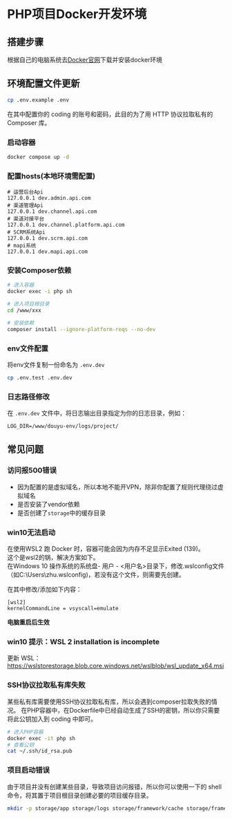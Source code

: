 # PHP项目Docker开发环境

## 搭建步骤
根据自己的电脑系统去[Docker官网](https://www.docker.com)下载并安装docker环境

## 环境配置文件更新

```bash
cp .env.example .env
```
在其中配置你的 coding 的账号和密码，此目的为了用 HTTP 协议拉取私有的 Composer 库。

### 启动容器
```bash
docker compose up -d
```

### 配置hosts(本地环境需配置)
```text
# 运营后台Api
127.0.0.1 dev.admin.api.com
# 渠道管理Api
127.0.0.1 dev.channel.api.com
# 渠道对接平台
127.0.0.1 dev.channel.platform.api.com
# SCRM系统Api
127.0.0.1 dev.scrm.api.com
# mapi系统
127.0.0.1 dev.mapi.api.com
```

### 安装Composer依赖
```bash
# 进入容器
docker exec -i php sh

# 进入项目根目录
cd /www/xxx

# 安装依赖
composer install --ignore-platform-reqs --no-dev
```

### env文件配置
将env文件复制一份命名为 `.env.dev`
```bash
cp .env.test .env.dev
```

### 日志路径修改
在 `.env.dev` 文件中，将日志输出目录指定为你的日志目录，例如：
```text
LOG_DIR=/www/douyu-env/logs/project/
```



## 常见问题

### 访问报500错误
- 因为配置的是虚拟域名，所以本地不能开VPN，除非你配置了规则代理绕过虚拟域名
- 是否安装了vendor依赖
- 是否创建了`storage`中的缓存目录

### win10无法启动
在使用WSL2 跑 Docker 时，容器可能会因为内存不足显示Exited (139)。  
这个是wsl2的锅，解决方案如下。  
在Windows 10 操作系统的系统盘- 用户 - <用户名>目录下，修改.wslconfig文件（如C:\Users\zhu.wslconfig)，若没有这个文件，则需要先创建。

在其中修改/添加如下内容：
```text
[wsl2]
kernelCommandLine = vsyscall=emulate
```
**电脑重启后生效**

### win10 提示：WSL 2 installation is incomplete
更新 WSL：https://wslstorestorage.blob.core.windows.net/wslblob/wsl_update_x64.msi

### SSH协议拉取私有库失败
某些私有库需要使用SSH协议拉取私有库，所以会遇到composer拉取失败的情况。
在PHP容器中，在Dockerfile中已经自动生成了SSH的密钥，所以你只需要将此公钥加入到 coding 中即可。

```bash
# 进入PHP容器
docker exec -it php sh
# 查看公钥
cat ~/.ssh/id_rsa.pub
```

### 项目启动错误
由于项目并没有创建某些目录，导致项目访问报错，所以你可以使用一下的 shell 命令，将其置于项目根目录创建必要的项目缓存目录。
```bash
mkdir -p storage/app storage/logs storage/framework/cache storage/framework/sessions storage/framework/views storage/framework/testing
```